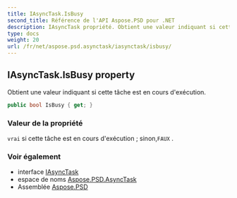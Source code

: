 ```yaml
---
title: IAsyncTask.IsBusy
second_title: Référence de l'API Aspose.PSD pour .NET
description: IAsyncTask propriété. Obtient une valeur indiquant si cette tâche est en cours dexécution.
type: docs
weight: 20
url: /fr/net/aspose.psd.asynctask/iasynctask/isbusy/
---
```

## IAsyncTask.IsBusy property

Obtient une valeur indiquant si cette tâche est en cours d'exécution.

```csharp
public bool IsBusy { get; }
```

### Valeur de la propriété

`vrai` si cette tâche est en cours d'exécution ; sinon,`FAUX` .

### Voir également

* interface [IAsyncTask](../)
* espace de noms [Aspose.PSD.AsyncTask](../../iasynctask/)
* Assemblée [Aspose.PSD](../../../)


